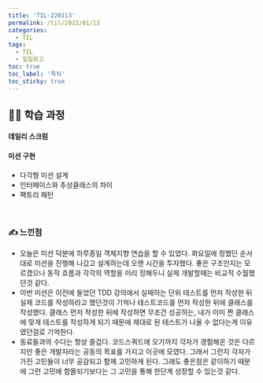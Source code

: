 ```yaml
---
title: 'TIL-220113'
permalink: /til/2022/01/13
categories:
  - TIL
tags:
  - TIL
  - 일일회고
toc: true
toc_label: '목차'
toc_sticky: true
---
```


<!--more-->

## 👨‍💻 학습 과정

#### 데일리 스크럼

#### 미션 구현

- 다각형 미션 설계
- 인터페이스와 추상클래스의 차이
- 팩토리 패턴

<br>

### ✍ 느낀점

- 오늘은 미션 덕분에 하루종일 객체지향 연습을 할 수 있었다. 화요일에 정했던 순서대로 미션을 진행해 나갔고 설계하는데 오랜 시간을 투자했다.
  좋은 구조인지는 모르겠으나 동작 흐름과 각각의 역할을 미리 정해두니 실제 개발할때는 비교적 수월했던것 같다.
- 이번 미션은 이전에 들었던 TDD 강의에서 실패하는 단위 테스트를 먼저 작성한 뒤 실제 코드를 작성하라고 했던것이 기억나 테스트코드를 먼저 작성한 뒤에 클래스를 작성했다.
  클래스 먼저 작성한 뒤에 작성하면 무조건 성공하는, 내가 이미 짠 클래스에 맞게 테스트를 작성하게 되기 때문에 제대로 된 테스트가 나올 수 없다는게 이유였던걸로 기억한다.
- 동료들과의 수다는 항상 즐겁다. 코드스쿼드에 오기까지 각자가 경험해온 것은 다르지만 좋은 개발자라는 공동의 목표를 가지고 이곳에 모였다.
  그래서 그런지 각자가 가진 고민들이 너무 공감되고 함께 고민하게 된다. 그래도 좋은점은 같이하기 때문에 그런 고민에 함몰되기보다는 그 고민을 통해 한단계 성장할 수 있는것 같다.
